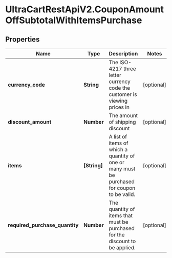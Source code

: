 # UltraCartRestApiV2.CouponAmountOffSubtotalWithItemsPurchase

## Properties

Name | Type | Description | Notes
------------ | ------------- | ------------- | -------------
**currency_code** | **String** | The ISO-4217 three letter currency code the customer is viewing prices in | [optional] 
**discount_amount** | **Number** | The amount of shipping discount | [optional] 
**items** | **[String]** | A list of items of which a quantity of one or many must be purchased for coupon to be valid. | [optional] 
**required_purchase_quantity** | **Number** | The quantity of items that must be purchased for the discount to be applied. | [optional] 


